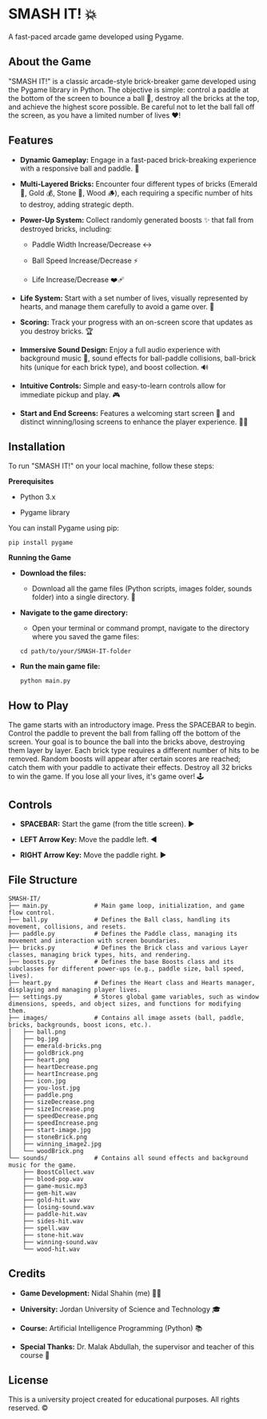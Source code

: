 # SMASH IT! 💥
A fast-paced arcade game developed using Pygame.

## About the Game
"SMASH IT!" is a classic arcade-style brick-breaker game developed using the Pygame library in Python. The objective is simple: control a paddle at the bottom of the screen to bounce a ball 🏐, destroy all the bricks at the top, and achieve the highest score possible. Be careful not to let the ball fall off the screen, as you have a limited number of lives ❤️!

## Features
- **Dynamic Gameplay:** Engage in a fast-paced brick-breaking experience with a responsive ball and paddle. 🎾

- **Multi-Layered Bricks:** Encounter four different types of bricks (Emerald 💎, Gold 💰, Stone 🗿, Wood 🪵), each requiring a specific number of hits to destroy, adding strategic depth.

- **Power-Up System:** Collect randomly generated boosts ✨ that fall from destroyed bricks, including:

    - Paddle Width Increase/Decrease ↔️

    - Ball Speed Increase/Decrease ⚡

    - Life Increase/Decrease ❤️‍🩹

- **Life System:** Start with a set number of lives, visually represented by hearts, and manage them carefully to avoid a game over. 💖

- **Scoring:** Track your progress with an on-screen score that updates as you destroy bricks. 🏆

- **Immersive Sound Design:** Enjoy a full audio experience with background music 🎵, sound effects for ball-paddle collisions, ball-brick hits (unique for each brick type), and boost collection. 🔊

- **Intuitive Controls:** Simple and easy-to-learn controls allow for immediate pickup and play. 🎮

- **Start and End Screens:** Features a welcoming start screen 👋 and distinct winning/losing screens to enhance the player experience. 🎉😔

## Installation
To run "SMASH IT!" on your local machine, follow these steps:

**Prerequisites**
- Python 3.x

- Pygame library

You can install Pygame using pip:
```
pip install pygame
```
**Running the Game**
- **Download the files:**
    - Download all the game files (Python scripts, images folder, sounds folder) into a single directory. 📂

- **Navigate to the game directory:**
    - Open your terminal or command prompt, navigate to the directory where you saved the game files:
    ```
    cd path/to/your/SMASH-IT-folder
    ```
- **Run the main game file:**
    ```
    python main.py
    ```
## How to Play
The game starts with an introductory image. Press the SPACEBAR to begin. Control the paddle to prevent the ball from falling off the bottom of the screen. Your goal is to bounce the ball into the bricks above, destroying them layer by layer. Each brick type requires a different number of hits to be removed. Random boosts will appear after certain scores are reached; catch them with your paddle to activate their effects. Destroy all 32 bricks to win the game. If you lose all your lives, it's game over! 🕹️

## Controls
- **SPACEBAR:** Start the game (from the title screen). ▶️

- **LEFT Arrow Key:** Move the paddle left. ◀️

- **RIGHT Arrow Key:** Move the paddle right. ▶️

## File Structure
```
SMASH-IT/
├── main.py             # Main game loop, initialization, and game flow control.
├── ball.py             # Defines the Ball class, handling its movement, collisions, and resets.
├── paddle.py           # Defines the Paddle class, managing its movement and interaction with screen boundaries.
├── bricks.py           # Defines the Brick class and various Layer classes, managing brick types, hits, and rendering.
├── boosts.py           # Defines the base Boosts class and its subclasses for different power-ups (e.g., paddle size, ball speed, lives).
├── heart.py            # Defines the Heart class and Hearts manager, displaying and managing player lives.
├── settings.py         # Stores global game variables, such as window dimensions, speeds, and object sizes, and functions for modifying them.
├── images/             # Contains all image assets (ball, paddle, bricks, backgrounds, boost icons, etc.).
│   ├── ball.png
│   ├── bg.jpg
│   ├── emerald-bricks.png
│   ├── goldBrick.png
│   ├── heart.png
│   ├── heartDecrease.png
│   ├── heartIncrease.png
│   ├── icon.jpg
│   ├── you-lost.jpg
│   ├── paddle.png
│   ├── sizeDecrease.png
│   ├── sizeIncrease.png
│   ├── speedDecrease.png
│   ├── speedIncrease.png
│   ├── start-image.jpg
│   ├── stoneBrick.png
│   ├── winning_image2.jpg
│   └── woodBrick.png
└── sounds/             # Contains all sound effects and background music for the game.
    ├── BoostCollect.wav
    ├── blood-pop.wav
    ├── game-music.mp3
    ├── gem-hit.wav
    ├── gold-hit.wav
    ├── losing-sound.wav
    ├── paddle-hit.wav
    ├── sides-hit.wav
    ├── spell.wav
    ├── stone-hit.wav
    ├── winning-sound.wav
    └── wood-hit.wav
```
## Credits
- **Game Development:** Nidal Shahin (me) 🧑‍💻

- **University:** Jordan University of Science and Technology 🎓

- **Course:** Artificial Intelligence Programming (Python) 📚

- **Special Thanks:** Dr. Malak Abdullah, the supervisor and teacher of this course 🙏

## License
This is a university project created for educational purposes. All rights reserved. ©